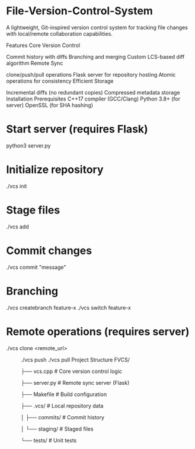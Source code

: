 # File-Version-Control-System
A lightweight, Git-inspired version control system for tracking file changes with local/remote collaboration capabilities.

Features
Core Version Control

Commit history with diffs
Branching and merging
Custom LCS-based diff algorithm
Remote Sync

clone/push/pull operations
Flask server for repository hosting
Atomic operations for consistency
Efficient Storage

Incremental diffs (no redundant copies)
Compressed metadata storage
Installation
Prerequisites
C++17 compiler (GCC/Clang)
Python 3.8+ (for server)
OpenSSL (for SHA hashing)

# Start server (requires Flask)
python3 server.py

# Initialize repository
./vcs init

# Stage files
./vcs add <filename>

# Commit changes
./vcs commit "message"

# Branching
./vcs createbranch feature-x
./vcs switch feature-x

# Remote operations (requires server)
./vcs clone <remote_url> <dir>
./vcs push
./vcs pull
Project Structure
FVCS/

├── vcs.cpp # Core version control logic

├── server.py # Remote sync server (Flask)

├── Makefile # Build configuration

├── .vcs/ # Local repository data

│ ├── commits/ # Commit history

│ └── staging/ # Staged files

└── tests/ # Unit tests
